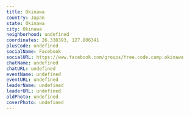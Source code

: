 ```yaml
---
title: Okinawa
country: Japan
state: Okinawa
city: Okinawa
neighborhood: undefined
coordinates: 26.338393, 127.806341
plusCode: undefined
socialName: Facebook
socialURL: https://www.facebook.com/groups/free.code.camp.okinawa
chatName: undefined
chatURL: undefined
eventName: undefined
eventURL: undefined
leaderName: undefined
leaderURL: undefined
oldPhoto: undefined
coverPhoto: undefined
---
```

